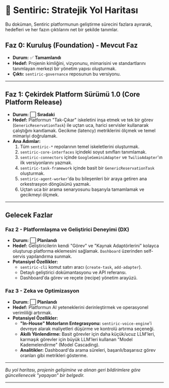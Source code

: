 # 🧭 Sentiric: Stratejik Yol Haritası

Bu doküman, Sentiric platformunun geliştirme sürecini fazlara ayırarak, hedefleri ve her fazın çıktılarını net bir şekilde tanımlar.

## Faz 0: Kuruluş (Foundation) - Mevcut Faz

*   **Durum:** ✅ **Tamamlandı**
*   **Hedef:** Projenin kimliğini, vizyonunu, mimarisini ve standartlarını tanımlayan merkezi bir yönetim yapısı oluşturmak.
*   **Çıktı:** `sentiric-governance` reposunun bu versiyonu.

---

## Faz 1: Çekirdek Platform Sürümü 1.0 (Core Platform Release)

*   **Durum:** ⬜ **Sıradaki**
*   **Hedef:** Platformun "Tak-Çıkar" iskeletini inşa etmek ve tek bir görev (`GenericReservationTask`) ile uçtan uca, harici servisler kullanarak çalıştığını kanıtlamak. Gecikme (latency) metriklerini ölçmek ve temel mimariyi doğrulamak.
*   **Ana Adımlar:**
    1.  Tüm `sentiric-*` repolarının temel iskeletlerini oluşturmak.
    2.  `sentiric-core-interfaces` içindeki soyut sınıfları tanımlamak.
    3.  `sentiric-connectors` içinde `GoogleGeminiAdapter` ve `TwilioAdapter`'ın ilk versiyonlarını yazmak.
    4.  `sentiric-task-framework` içinde basit bir `GenericReservationTask` oluşturmak.
    5.  `sentiric-agent-worker`'da bu bileşenleri bir araya getiren ana orkestrasyon döngüsünü yazmak.
    6.  Uçtan uca bir arama senaryosunu başarıyla tamamlamak ve gecikmeyi ölçmek.

---

## Gelecek Fazlar

### Faz 2 - Platformlaşma ve Geliştirici Deneyimi (DX)

*   **Durum:** ⬜ **Planlandı**
*   **Hedef:** Geliştiricilerin kendi "Görev" ve "Kaynak Adaptörlerini" kolayca oluşturup platforma eklemesini sağlamak. `Dashboard` üzerinden self-servis yapılandırma sunmak.
*   **Potansiyel Özellikler:**
    *   `sentiric-cli` komut satırı aracı (`create-task`, `add-adapter`).
    *   Detaylı geliştirici dokümantasyonu ve API referansı.
    *   Dashboard'da görev ve reçete (recipe) yönetim arayüzü.

### Faz 3 - Zeka ve Optimizasyon

*   **Durum:** ⬜ **Planlandı**
*   **Hedef:** Platformun AI yeteneklerini derinleştirmek ve operasyonel verimliliği artırmak.
*   **Potansiyel Özellikler:**
    *   **"In-House" Motorların Entegrasyonu:** `sentiric-voice-engine`'i devreye alarak maliyetleri düşürme ve kontrolü artırma seçeneği.
    *   **Akıllı Yönlendirme:** Basit görevler için daha küçük/ucuz LLM'leri, karmaşık görevler için büyük LLM'leri kullanan "Model Kademelendirme" (Model Cascading).
    *   **Analitikler:** Dashboard'da arama süreleri, başarılı/başarısız görev oranları gibi metrikleri gösterme.

---
*Bu yol haritası, projenin gelişimine ve alınan geri bildirimlere göre güncellenecek "yaşayan" bir belgedir.*

---
